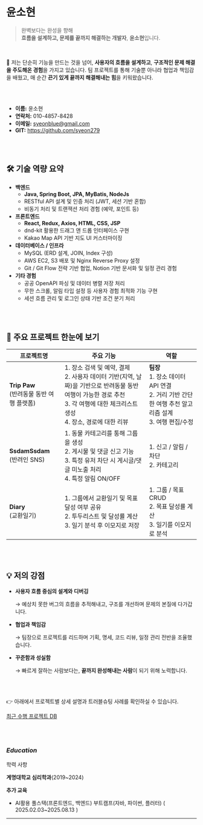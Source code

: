 
# 윤소현

> 완벽보다는 완성을 향해 <br /> **흐름을 설계하고, 문제를 끝까지 해결하는 개발자**, **윤소현**입니다.

<br />

🧩 저는 단순히 기능을 만드는 것을 넘어,
**사용자의 흐름을 설계하고**, **구조적인 문제 해결을 주도해온 경험**을 가지고 있습니다.
팀 프로젝트를 통해 기술뿐 아니라 협업과 책임감을 배웠고,
매 순간 **끈기 있게 끝까지 해결해내는 힘**을 키워왔습니다.

<br />
<br />

- **이름:**  윤소현
- **연락처:** 010-4857-8428
- **이메일:** syeonblue@gmail.com
- **GIT:** https://github.com/syeon279
  
<br />
<br />


## 🛠 기술 역량 요약

- **백엔드**
    - **Java, Spring Boot, JPA, MyBatis, NodeJs**
    - RESTful API 설계 및 인증 처리 (JWT, 세션 기반 혼합)
    - 비동기 처리 및 트랜잭션 처리 경험 (예약, 포인트 등)
- **프론트엔드**
    - **React, Redux, Axios, HTML, CSS, JSP**
    - dnd-kit 활용한 드래그 앤 드롭 인터페이스 구현
    - Kakao Map API 기반 지도 UI 커스터마이징
- **데이터베이스 / 인프라**
    - MySQL (ERD 설계, JOIN, Index 구성)
    - AWS EC2, S3 배포 및 Nginx Reverse Proxy 설정
    - Git / Git Flow 전략 기반 협업, Notion 기반 문서화 및 일정 관리 경험
- **기타 경험**
    - 공공 OpenAPI 파싱 및 데이터 병렬 저장 처리
    - 무한 스크롤, 알림 타입 설정 등 사용자 경험 최적화 기능 구현
    - 세션 흐름 관리 및 로그인 상태 기반 조건 분기 처리
      
<br />
<br />

## 👣 주요 프로젝트 한눈에 보기

| 프로젝트명 | 주요 기능 | 역할 |
| --- | --- | --- |
| **Trip Paw**<br>(반려동물 동반 여행 플랫폼) | 1. 장소 검색 및 예약, 결제<br>2. 사용자 데이터 기반(지역, 날짜)을 기반으로 반려동물 동반 여행이 가능한 경로 추천<br>3. 각 여행에 대한 체크리스트 생성<br>4. 장소, 경로에 대한 리뷰 | **팀장** <br> 1. 장소 데이터 API 연결<br>2. 거리 기반 간단한 여행 추천 알고리즘 설계<br>3. 여행 편집/수정 |
| **SsdamSsdam**<br>(반려인 SNS) | 1. 동물 카테고리를 통해 그룹을 생성<br>2. 게시물 및 댓글 신고 기능<br>3. 특정 유저 차단 시 게시글/댓글 미노출 처리<br>4. 특정 알림 ON/OFF |1. 신고 / 알림 / 차단<br>2. 카테고리 |
| **Diary**<br>(교환일기) | 1. 그룹에서 교환일기 및 목표 달성 여부 공유<br>2. 투두리스트 및 달성률 계산<br>3. 일기 분석 후 이모지로 저장 |1. 그룹 / 목표 CRUD<br>2. 목표 달성률 계산<br>3. 일기를 이모지로 분석 |


<br /><br />


## 💡 저의 강점

- **사용자 흐름 중심의 설계와 디버깅**
    
    → 예상치 못한 버그의 흐름을 추적해내고, 구조를 개선하며 문제의 본질에 다가갑니다.
    
- **협업과 책임감**
    
    → 팀장으로 프로젝트를 리드하며 기획, 명세, 코드 리뷰, 일정 관리 전반을 조율했습니다.
    
- **꾸준함과 성실함**
    
    → 빠르게 잘하는 사람보다는, **끝까지 완성해내는 사람**이 되기 위해 노력합니다.
    

<br /><br />

👉 아래에서 프로젝트별 상세 설명과 트러블슈팅 사례를 확인하실 수 있습니다.

[최근 수행 프로젝트 DB](https://www.notion.so/2376ee8f3de981a99405ff0e1762d5aa?pvs=21)

<br /><br />

### *Education*

학력 사항

**계명대학교 심리학과**(2019~2024)

**추가 교육**

- AI활용 풀스택(프론트엔드, 백엔드) 부트캠프(자바, 파이썬, 플러터) ( 2025.02.03~2025.08.13 )

---
